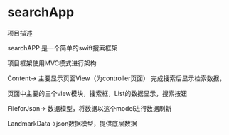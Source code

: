 # searchApp

项目描述

searchAPP 是一个简单的swift搜索框架

项目框架使用MVC模式进行架构

Content-> 主要显示页面View（为controller页面） 完成搜索后显示检索数据，

页面中主要的三个view模块，搜索框，List的数据显示，搜索按钮

FileforJson-> 数据模型，将数据以这个model进行数据刷新

LandmarkData->json数据模型，提供底层数据



